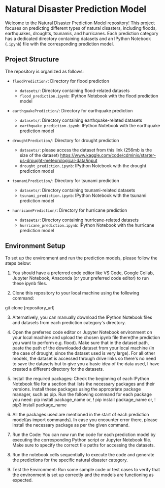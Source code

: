 # Natural Disaster Prediction Model

Welcome to the Natural Disaster Prediction Model repository! This project focuses on predicting different types of natural disasters, including floods, earthquakes, droughts, tsunamis, and hurricanes. Each prediction category has a dedicated directory containing datasets and an IPython Notebook (`.ipynb`) file with the corresponding prediction model.

## Project Structure

The repository is organized as follows:

- `floodPrediction/`: Directory for flood prediction
    - `datasets/`: Directory containing flood-related datasets
    - `flood_prediction.ipynb`: IPython Notebook with the flood prediction model

- `earthquakePrediction/`: Directory for earthquake prediction
    - `datasets/`: Directory containing earthquake-related datasets
    - `earthquake_prediction.ipynb`: IPython Notebook with the earthquake prediction model

- `droughtPrediction/`: Directory for drought prediction
    - `datasets/`: please access the dataset from this link (256mb is the size of the dataset)   https://www.kaggle.com/code/cdminix/starter-us-drought-meteorological-data/input
    - `drought_prediction.ipynb`: IPython Notebook with the drought prediction model

- `tsunamiPrediction/`: Directory for tsunami prediction
    - `datasets/`: Directory containing tsunami-related datasets
    - `tsunami_prediction.ipynb`: IPython Notebook with the tsunami prediction model

- `hurricanePrediction/`: Directory for hurricane prediction
    - `datasets/`: Directory containing hurricane-related datasets
    - `hurricane_prediction.ipynb`: IPython Notebook with the hurricane prediction model

## Environment Setup

To set up the environment and run the prediction models, please follow the steps below:
1. You should have a preferred code editor like VS Code, Google Collab, Jupyter Notebook, Anaconda (or your preferred code editor) to run these ipynb files.

2. Clone this repository to your local machine using the following command:

git clone [repository_url]

3. Alternatively, you can manually download the IPython Notebook files and datasets from each prediction category's directory.

4. Open the preferred code editor or Jupyter Notebook environment on your local machine and upload the chosen ipynb file there(the prediction you want to perform e.g. flood). Make sure that in the dataset path, paste the path of the downloaded dataset from your local machine (in the case of drought, since the dataset used is very large). For all other models, the dataset is accessed through drive links so there's no need to save the datasets but to give you a basic idea of the data used, I have created a different directory for the datasets.

5. Install the required packages: Check the beginning of each IPython Notebook file for a section that lists the necessary packages and their versions. Install these packages using the appropriate package manager, such as pip. Run the following command for each package you need:
   pip install package_name
   or, ! pip install package_name
   or, ! pip3 install package_name
   
6. All the packages used are mentioned in the start of each prediction model(as import commands). In case you encounter error there, please install the necessary package as per the given command.
   
7. Run the Code: You can now run the code for each prediction model by executing the corresponding Python script or Jupyter Notebook file. Make sure to specify the correct file paths for accessing the datasets.
   
8. Run the notebook cells sequentially to execute the code and generate the predictions for the specific natural disaster category.
   
9. Test the Environment: Run some sample code or test cases to verify that the environment is set up correctly and the models are functioning as expected.
